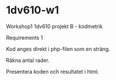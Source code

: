 # 1dv610-w1
Workshop1 1dv610 projekt B - kodmetrik

Requirements 1

Kod anges direkt i php-filen som en sträng.

Räkna antal rader.

Presentera koden och resultatet i html.

